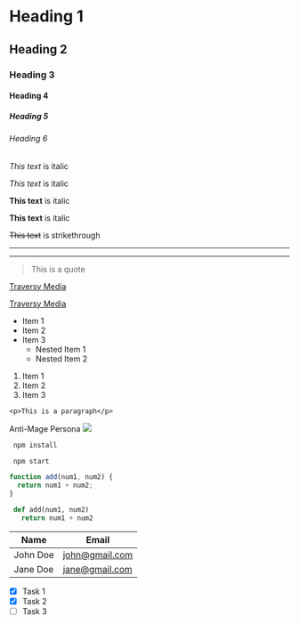<!-- Headings -->
# Heading 1
## Heading 2
### Heading 3
#### Heading 4
##### Heading 5
###### Heading 6

<!-- Italics -->
*This text* is italic

_This text_ is italic

<!-- Strong -->
**This text** is italic

__This text__ is italic

<!-- Strikethrough -->
~~This text~~ is strikethrough

<!-- Horizontal Rule -->

---

___

<!-- Blockquote -->
> This is a quote

<!-- Links -->
[Traversy Media](http://www.traversymedia.com)

[Traversy Media](http://www.traversymedia.com "Traversy Media")

<!-- UL -->

* Item 1
* Item 2
* Item 3
  * Nested Item 1
  * Nested Item 2

<!-- OL -->
1. Item 1
1. Item 2
1. Item 3

<!-- Inline Code Block -->
`<p>This is a paragraph</p>`

<!-- Images -->

Anti-Mage Persona
![](https://preview.redd.it/cjohybbiex251.png?auto=webp&s=d78f75cd514b45c14208f9d9802f0a6a3e42dea1)

<!-- GitHub Markdown -->

<!-- Code Blocks -->
```bash
 npm install

 npm start
```

```javascript
function add(num1, num2) {
  return num1 + num2;
}
```

```python
 def add(num1, num2)
   return num1 + num2
```

<!-- Tables -->
| Name     | Email          |
| -------- | -------------- |
| John Doe | john@gmail.com |
| Jane Doe | jane@gmail.com |

<!-- Task Lists-->
* [x] Task 1
* [x] Task 2
* [ ] Task 3

